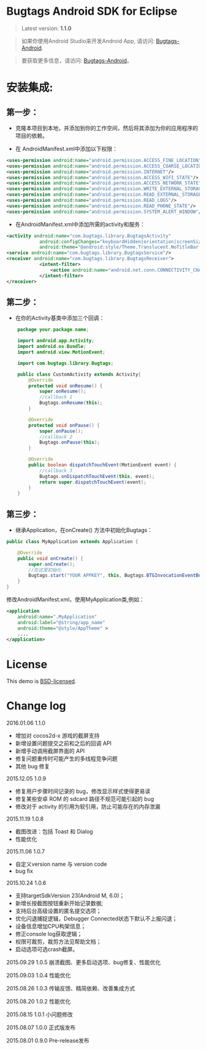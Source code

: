 Bugtags Android SDK for Eclipse
===================
> Latest version: **1.1.0**

> 如果你使用Android Studio来开发Android App, 请访问: [Bugtags-Android].

> 要获取更多信息，请访问: [Bugtags-Android]。

# 安装集成:

## 第一步：
* 克隆本项目到本地，并添加到你的工作空间，然后将其添加为你的应用程序的项目的依赖。

* 在 AndroidManifest.xml中添加以下权限：
```xml
<uses-permission android:name="android.permission.ACCESS_FINE_LOCATION"/>
<uses-permission android:name="android.permission.ACCESS_COARSE_LOCATION"/>
<uses-permission android:name="android.permission.INTERNET"/>
<uses-permission android:name="android.permission.ACCESS_WIFI_STATE"/>
<uses-permission android:name="android.permission.ACCESS_NETWORK_STATE"/>
<uses-permission android:name="android.permission.WRITE_EXTERNAL_STORAGE" />
<uses-permission android:name="android.permission.READ_EXTERNAL_STORAGE" />
<uses-permission android:name="android.permission.READ_LOGS"/>
<uses-permission android:name="android.permission.READ_PHONE_STATE"/>
<uses-permission android:name="android.permission.SYSTEM_ALERT_WINDOW"/>
```
* 在AndroidManifest.xml中添加所需的activity和服务：
```xml
<activity android:name="com.bugtags.library.BugtagsActivity"
            android:configChanges="keyboardHidden|orientation|screenSize"
            android:theme="@android:style/Theme.Translucent.NoTitleBar.Fullscreen"/>
<service android:name="com.bugtags.library.BugtagsService"/>
<receiver android:name="com.bugtags.library.BugtagsReceiver">
            <intent-filter>
                <action android:name="android.net.conn.CONNECTIVITY_CHANGE"/>
            </intent-filter>
</receiver>
```

## 第二步：
* 在你的Activity基类中添加三个回调：
```java
    package your.package.name;

    import android.app.Activity;
    import android.os.Bundle;
    import android.view.MotionEvent;

    import com.bugtags.library.Bugtags;

    public class CustomActivity extends Activity{
        @Override
        protected void onResume() {
            super.onResume();
            //callback 1
            Bugtags.onResume(this);
        }

        @Override
        protected void onPause() {
            super.onPause();
            //callback 2
            Bugtags.onPause(this);
        }

        @Override
        public boolean dispatchTouchEvent(MotionEvent event) {
            //callback 3
            Bugtags.onDispatchTouchEvent(this, event);
            return super.dispatchTouchEvent(event);
        }
    }
```

## 第三步：
* 继承Application，在onCreate() 方法中初始化Bugtags：
```java
public class MyApplication extends Application {

    @Override
    public void onCreate() {
        super.onCreate();
        //在这里初始化
        Bugtags.start("YOUR APPKEY", this, Bugtags.BTGInvocationEventBubble);
    }
}
```
修改AndroidManifest.xml，使用MyApplication类,例如：
```xml
<application
    android:name=".MyApplication"
    android:label="@string/app_name"
    android:theme="@style/AppTheme" >
    ....
</application>
```

# License
This demo is [BSD-licensed](LICENSE).


# Change log
2016.01.06    1.1.0
- 增加对 cocos2d-x 游戏的截屏支持
- 新增设置问题提交之前和之后的回调 API
- 新增手动调用截屏界面的 API
- 修复问题重传时可能产生的多线程竞争问题
- 其他 bug 修复

2015.12.05    1.0.9
- 修复用户步骤时间记录的 bug，修改显示样式使得更易读
- 修复某些安卓 ROM 的 sdcard 路径不规范可能引起的 bug
- 修改对于 activity 的引用为软引用，防止可能存在的内存泄漏

2015.11.19    1.0.8
- 截图改进：包括 Toast 和 Dialog
- 性能优化

2015.11.06    1.0.7
- 自定义version name 与 version code
- bug fix

2015.10.24    1.0.6     
- 支持targetSdkVersion 23(Android M, 6.0)；
- 新增长按截图按钮重新开始记录数据;
- 支持后台高级设置的匿名提交选项；
- 优化闪退捕捉逻辑，Debugger Connected状态下默认不上报闪退；
- 设备信息增加CPU构架信息；
- 修正console log获取逻辑；
- 权限可裁剪，裁剪方法见帮助文档；
- 启动选项可选crash截屏。

2015.09.29    1.0.5    崩溃截图、更多启动选项、bug修复、性能优化

2015.09.03    1.0.4    性能优化

2015.08.26    1.0.3    传输反馈、精简依赖、改善集成方式

2015.08.20    1.0.2    性能优化

2015.08.15    1.0.1    小问题修改

2015.08.07    1.0.0    正式版发布

2015.08.01    0.9.0    Pre-release发布


[Bugtags-Android]:https://github.com/bugtags/Bugtags-Android
